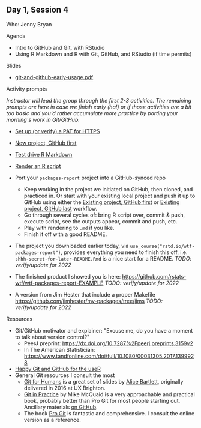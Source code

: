 ## Day 1, Session 4

Who: Jenny Bryan

Agenda

  * Intro to GitHub and Git, with RStudio
  * Using R Markdown and R with Git, GitHub, and RStudio (if time permits)
  
Slides

  * [git-and-github-early-usage.pdf](materials/git-and-github-early-usage.pdf)
  
Activity prompts

*Instructor will lead the group through the first 2-3 activities. The remaining prompts are here in case we finish early (ha!) or if those activities are a bit too basic and you'd rather accumulate more practice by porting your morning's work in Git/GitHub.*

  * [Set up (or verify) a PAT for HTTPS](https://happygitwithr.com/https-pat.html)
  * [New project, GitHub first](https://happygitwithr.com/new-github-first.html)
  * [Test drive R Markdown](https://happygitwithr.com/rmd-test-drive.html)
  * [Render an R script](https://happygitwithr.com/r-test-drive.html)

  * Port your `packages-report` project into a GitHub-synced repo
    - Keep working in the project we initiated on GitHub, then cloned, and
      practiced in.
      Or start with your existing local project and push it up to GitHub using
      either the [Existing project, GitHub first](https://happygitwithr.com/existing-github-first.html)
      or [Existing project, GitHub last](https://happygitwithr.com/existing-github-last.html) workflow.
    - Go through several cycles of: bring R script over, commit & push, execute
      script, see the outputs appear, commit and push, etc.
    - Play with rendering to `.md` if you like.
    - Finish it off with a good README.
  * The project you downloaded earlier today, via
    `use_course("rstd.io/wtf-packages-report")`, provides everything you need to
    finish this off, i.e. `shhh-secret-for-later-README.Rmd` is a nice start
    for a README. *TODO: verify/update for 2022*
  * The finished product I showed you is here:
    <https://github.com/rstats-wtf/wtf-packages-report-EXAMPLE>
    *TODO: verify/update for 2022*
  * A version from Jim Hester that include a proper Makefile
    <https://github.com/jimhester/my-packages/tree/jims>
    *TODO: verify/update for 2022*
  
Resources

  * Git/GitHub motivator and explainer: "Excuse me, do you have a moment to talk about version control?"
    - PeerJ preprint: <https://dx.doi.org/10.7287%2Fpeerj.preprints.3159v2>
    - In The American Statistician: <https://www.tandfonline.com/doi/full/10.1080/00031305.2017.1399928>
  * [Happy Git and GitHub for the useR](https://happygitwithr.com/index.html)
  * General Git resources I consult the most
    - [Git for Humans](https://speakerdeck.com/alicebartlett/git-for-humans) is
      a great set of slides by [Alice Bartlett](https://alicebartlett.co.uk),
      originally delivered in 2016 at UX Brighton.
    - [Git in Practice](https://www.manning.com/books/git-in-practice) by Mike
      McQuaid is a very approachable and practical book, probably better than
      Pro Git for most people starting out. Ancillary materials
      [on GitHub](https://github.com/MikeMcQuaid/GitInPractice).
    * The book [Pro Git](http://git-scm.com/book) is fantastic and
      comprehensive. I consult the online version as a reference.
      
